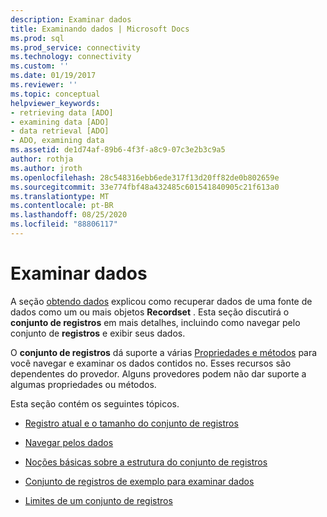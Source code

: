 ```yaml
---
description: Examinar dados
title: Examinando dados | Microsoft Docs
ms.prod: sql
ms.prod_service: connectivity
ms.technology: connectivity
ms.custom: ''
ms.date: 01/19/2017
ms.reviewer: ''
ms.topic: conceptual
helpviewer_keywords:
- retrieving data [ADO]
- examining data [ADO]
- data retrieval [ADO]
- ADO, examining data
ms.assetid: de1d74af-89b6-4f3f-a8c9-07c3e2b3c9a5
author: rothja
ms.author: jroth
ms.openlocfilehash: 28c548316ebb6ede317f13d20ff82de0b802659e
ms.sourcegitcommit: 33e774fbf48a432485c601541840905c21f613a0
ms.translationtype: MT
ms.contentlocale: pt-BR
ms.lasthandoff: 08/25/2020
ms.locfileid: "88806117"
---
```

# <a name="examining-data"></a>Examinar dados
A seção [obtendo dados](./getting-data.md) explicou como recuperar dados de uma fonte de dados como um ou mais objetos **Recordset** . Esta seção discutirá o **conjunto de registros** em mais detalhes, incluindo como navegar pelo conjunto de **registros** e exibir seus dados.  
  
 O **conjunto de registros** dá suporte a várias [Propriedades e métodos](../../reference/ado-api/recordset-object-properties-methods-and-events.md) para você navegar e examinar os dados contidos no. Esses recursos são dependentes do provedor. Alguns provedores podem não dar suporte a algumas propriedades ou métodos.  
  
 Esta seção contém os seguintes tópicos.  
  
-   [Registro atual e o tamanho do conjunto de registros](./current-record-and-size-of-recordset.md)  
  
-   [Navegar pelos dados](./navigating-through-data.md)  
  
-   [Noções básicas sobre a estrutura do conjunto de registros](./understanding-recordset-structure.md)  
  
-   [Conjunto de registros de exemplo para examinar dados](./sample-recordset-for-examining-data.md)  
  
-   [Limites de um conjunto de registros](./boundaries-of-a-recordset.md)